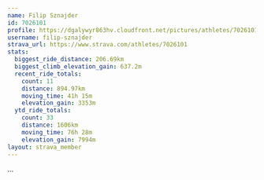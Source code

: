 ```yaml
---
name: Filip Sznajder
id: 7026101
profile: https://dgalywyr863hv.cloudfront.net/pictures/athletes/7026101/2123836/17/large.jpg
username: filip-sznajder
strava_url: https://www.strava.com/athletes/7026101
stats:
  biggest_ride_distance: 206.69km
  biggest_climb_elevation_gain: 637.2m
  recent_ride_totals:
    count: 11
    distance: 894.97km
    moving_time: 41h 15m
    elevation_gain: 3353m
  ytd_ride_totals:
    count: 33
    distance: 1606km
    moving_time: 76h 28m
    elevation_gain: 7994m
layout: strava_member
--- 
```

...
